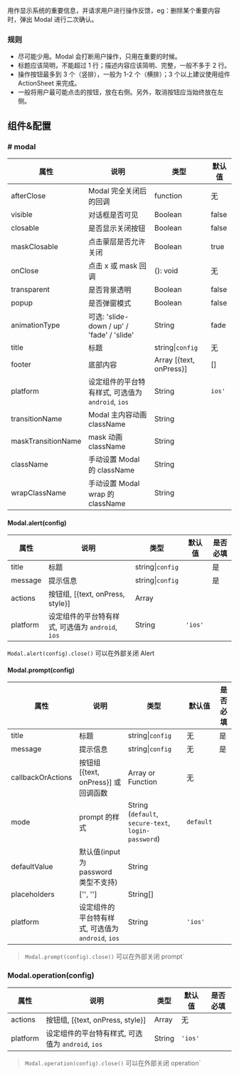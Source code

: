
用作显示系统的重要信息，并请求用户进行操作反馈，eg：删除某个重要内容时，弹出 Modal 进行二次确认。

### 规则
- 尽可能少用。Modal 会打断用户操作，只用在重要的时候。
- 标题应该简明，不能超过 1 行；描述内容应该简明、完整，一般不多于 2 行。
- 操作按钮最多到 3 个（竖排），一般为 1-2 个（横排）；3 个以上建议使用组件 ActionSheet 来完成。
- 一般将用户最可能点击的按钮，放在右侧。另外，取消按钮应当始终放在左侧。

## 组件&配置

### # modal

属性 | 说明 | 类型 | 默认值
----|-----|------|------
afterClose | Modal 完全关闭后的回调 | function | 无 
visible | 对话框是否可见 | Boolean | false 
closable | 是否显示关闭按钮 | Boolean | false 
maskClosable | 点击蒙层是否允许关闭 | Boolean | true 
onClose | 点击 x 或 mask 回调 | (): void | 无 
transparent | 是否背景透明 | Boolean | false 
popup | 是否弹窗模式 | Boolean | false 
animationType | 可选: 'slide-down / up' / 'fade' / 'slide' | String | fade 
title | 标题 | string&#124;`config` | 无 
footer | 底部内容 | Array [{text, onPress}] | [] 
platform  | 设定组件的平台特有样式, 可选值为 `android`, `ios` | String | `ios'`
transitionName  | Modal 主内容动画 className | String | 
maskTransitionName  | mask 动画 className | String | 
className  | 手动设置 Modal 的 className | String | 
wrapClassName  | 手动设置 Modal wrap 的 className | String | 

#### Modal.alert(config)

属性 | 说明 | 类型 | 默认值 | 是否必填
----|-----|------|------ | -----
title | 标题  | string&#124;`config` | | 是
message  | 提示信息  | string&#124;`config`  | | 是
actions | 按钮组, [{text, onPress, style}] | Array | |
platform  |  设定组件的平台特有样式, 可选值为 `android`, `ios`  | String | `'ios'`|

`Modal.alert(config).close()` 可以在外部关闭 Alert

#### Modal.prompt(config)

属性 | 说明 | 类型 | 默认值| 是否必填
----|-----|------|------| -----
title | 标题  | string&#124;`config` | 无 | 是 
message  | 提示信息  | string&#124;`config`  | 无 | 是
callbackOrActions  | 按钮组 [{text, onPress}] 或回调函数  | Array or Function | 无 |
mode | prompt 的样式 | String (`default`, `secure-text`, `login-password`)|  `default` |
defaultValue | 默认值(input 为 password 类型不支持) | String |  |
placeholders | ['', '']  | String[] |  |
platform  |  设定组件的平台特有样式, 可选值为 `android`, `ios`  | String | `'ios'`|

> `Modal.prompt(config).close()` 可以在外部关闭 prompt`

### Modal.operation(config)

属性 | 说明 | 类型 | 默认值| 是否必填
----|-----|------|------|-----
actions | 按钮组, [{text, onPress, style}] | Array | 无 |
platform  |  设定组件的平台特有样式, 可选值为 `android`, `ios`  | String | `'ios'`|

> `Modal.operation(config).close()` 可以在外部关闭 operation`

